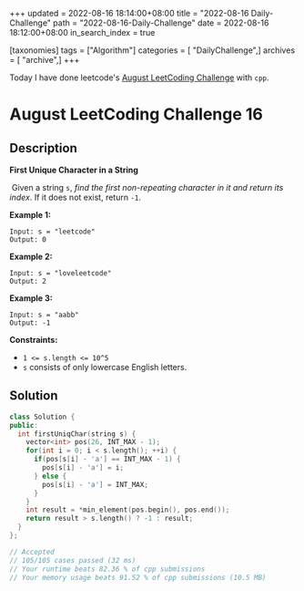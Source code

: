 +++
updated = 2022-08-16 18:14:00+08:00
title = "2022-08-16 Daily-Challenge"
path = "2022-08-16-Daily-Challenge"
date = 2022-08-16 18:12:00+08:00
in_search_index = true

[taxonomies]
tags = ["Algorithm"]
categories = [ "DailyChallenge",]
archives = [ "archive",]
+++

Today I have done leetcode's [August LeetCoding Challenge](https://leetcode.com/problems/first-unique-character-in-a-string/) with `cpp`.

<!-- more -->

# August LeetCoding Challenge 16

## Description

**First Unique Character in a String**

​	Given a string `s`, *find the first non-repeating character in it and return its index*. If it does not exist, return `-1`.

 

**Example 1:**

```
Input: s = "leetcode"
Output: 0
```

**Example 2:**

```
Input: s = "loveleetcode"
Output: 2
```

**Example 3:**

```
Input: s = "aabb"
Output: -1
```

 

**Constraints:**

- `1 <= s.length <= 10^5`
- `s` consists of only lowercase English letters.

## Solution

``` cpp
class Solution {
public:
  int firstUniqChar(string s) {
    vector<int> pos(26, INT_MAX - 1);
    for(int i = 0; i < s.length(); ++i) {
      if(pos[s[i] - 'a'] == INT_MAX - 1) {
        pos[s[i] - 'a'] = i;
      } else {
        pos[s[i] - 'a'] = INT_MAX;
      }
    }
    int result = *min_element(pos.begin(), pos.end());
    return result > s.length() ? -1 : result;
  }
};

// Accepted
// 105/105 cases passed (32 ms)
// Your runtime beats 82.36 % of cpp submissions
// Your memory usage beats 91.52 % of cpp submissions (10.5 MB)
```
